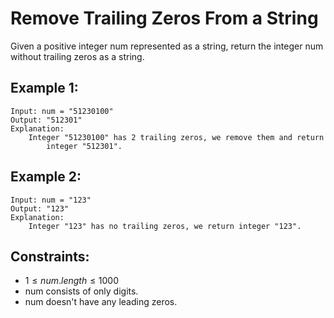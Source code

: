 # Remove Trailing Zeros From a String

Given a positive integer num represented as a string, return the integer num  
without trailing zeros as a string.

 

## Example 1:

    Input: num = "51230100"
    Output: "512301"
    Explanation: 
        Integer "51230100" has 2 trailing zeros, we remove them and return  
            integer "512301".

## Example 2:

    Input: num = "123"
    Output: "123"
    Explanation: 
        Integer "123" has no trailing zeros, we return integer "123".

 

## Constraints:

* $1 \le num.length \le 1000$
* num consists of only digits.
* num doesn't have any leading zeros.

